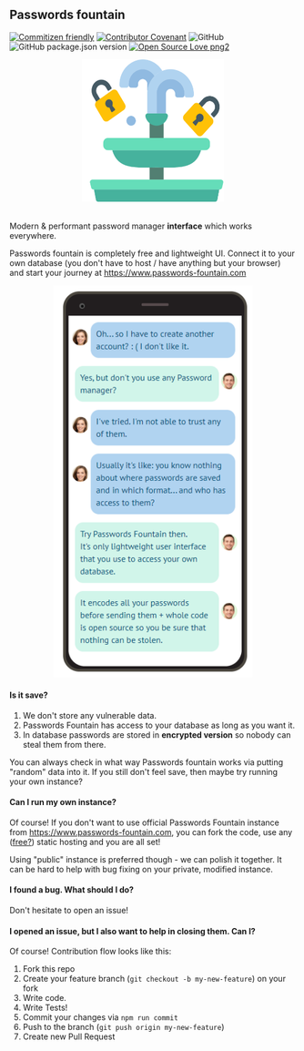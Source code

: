 ## Passwords fountain

[![Commitizen friendly](https://img.shields.io/badge/commitizen-friendly-brightgreen.svg)](http://commitizen.github.io/cz-cli/) [![Contributor Covenant](https://img.shields.io/badge/Contributor%20Covenant-v2.0%20adopted-ff69b4.svg)](code_of_conduct.md)
![GitHub](https://img.shields.io/github/license/kolodziejczakM/passwords-fountain) ![GitHub package.json version](https://img.shields.io/github/package-json/v/kolodziejczakM/passwords-fountain)
[![Open Source Love png2](https://badges.frapsoft.com/os/v2/open-source.png?v=103)](https://github.com/ellerbrock/open-source-badges/)

<div align="center">
    <img src="./src/assets/icons/logo.svg" width="250" height="250"/>
</div>
<br />

Modern & performant password manager **interface** which works everywhere.

Passwords fountain is completely free and lightweight UI.
Connect it to your own database (you don't have to host / have anything but your browser) and start your journey at https://www.passwords-fountain.com

<div align="center">
    <img src="./src/assets/images/how-it-works-readme.png" width="350" />
</div>

#### Is it save?

1. We don't store any vulnerable data.
2. Passwords Fountain has access to your database as long as you want it.
3. In database passwords are stored in **encrypted version** so nobody can steal them from there.

You can always check in what way Passwords fountain works via putting "random" data into it.
If you still don't feel save, then maybe try running your own instance?

#### Can I run my own instance?

Of course! If you don't want to use official Passwords Fountain instance from https://www.passwords-fountain.com, you can fork the code, use any ([free?](https://dev.to/0xbanana/easy-and-free-ways-to-publish-a-website-in-2020-44lo)) static hosting and you are all set!

Using "public" instance is preferred though - we can polish it together. It can be hard to help with bug fixing on your private, modified instance.

#### I found a bug. What should I do?

Don't hesitate to open an issue!

#### I opened an issue, but I also want to help in closing them. Can I?

Of course! Contribution flow looks like this:

1. Fork this repo
2. Create your feature branch (`git checkout -b my-new-feature`) on your fork
3. Write code.
4. Write Tests!
5. Commit your changes via `npm run commit`
6. Push to the branch (`git push origin my-new-feature`)
7. Create new Pull Request
